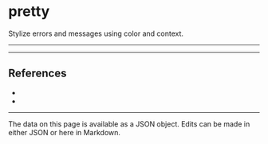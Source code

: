 <!-- Important! Do not modify comment blocks. They are necessary for the transformer to work properly -->

<!-- title -->
# pretty

<!-- shortDescription -->
Stylize errors and messages using color and context.

---

<!-- extendedDescription -->


---

<!-- references -->
## References
- []()
- []()
---

<!-- footer -->
The data on this page is available as a JSON object. Edits can be made in either JSON or here in Markdown.
